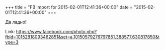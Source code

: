 +++
title = "FB import for 2015-02-01T12:41:36+00:00"
date = "2015-02-01T12:41:36+00:00"
+++

Да ладно!


Link: https://www.facebook.com/photo.php?fbid=10152818093462851&set=a.10150579276797851.388577.630817850&type=3
